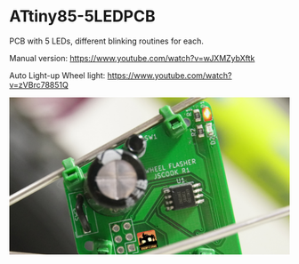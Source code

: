 # ATtiny85-5LEDPCB
PCB with 5 LEDs, different blinking routines for each.

Manual version: https://www.youtube.com/watch?v=wJXMZybXftk

Auto Light-up Wheel light: https://www.youtube.com/watch?v=zVBrc78851Q

![image](wheel-light.jpg)
